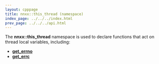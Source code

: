 ```yaml
---
layout: cpppage
title: nnxx::this_thread (namespace)
index_page: ../../../index.html
prev_page: ../../../api.html
---
```


The **nnxx::this_thread** namespace is used to declare functions that act on
thread local variables, including:

- **[get&#95;errno](get_errno.html)**
- **[get&#95;errc](get_errc.html)**
